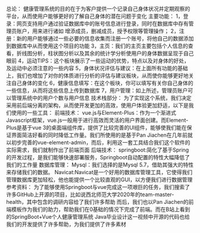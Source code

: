 总论：
健康管理系统的目的在于为客户提供一个记录自己身体状况并定期观察的平台，从而使用户能够更好的了解自己身体的潜在问题于变化
主要功能：
1，登录：网页支持用户通过验证数据库中的账号信息进行登录，同时在数据库中存有管理员账户，用来进行诸如
增添成员，删减成员，授予权限等管理操作；
2，注册：新的用户能够通过一些必要的信息收集而注册一个账号，将他自己的数据添加到数据库中从而使用这个项目的功能
3，主页：我们的主页主要包括个人信息的查看，折线图分析，柱状图分析以及其余的统计学分析使用户的身体数据呈现于自己眼前
4，运动TIPS：这个板块展示了一些运动的优势，特点以及对身体的好处，及运动中必须注意的一些内容
5，身体状况评估与建议：在上面所有功能的基础上，我们也增加了对你的体质进行分析的评估与建议板块，从而使你能够更好地关注自己身体的变化
6，健康信息填写：在这个板块，你可以填写有关你自己身体的一些信息，从而将这些信息上传到数据库
7，用户管理：如上所述，管理员账户可以管理系统中的用户个数与用户信息
技术栈部分：
为了实现这个系统，我们决定采用前后端分离的架构，从而使开发更加的高效，使用户体验更加舒适，以下是我们使用的一些工具：
前端技术：
vue.js与Element-Plus：作为一个渐进式Javascript框架，vue.js一般用于进行高效而灵活的用户界面创建。而Element-Plus是基于vue 3的桌面端组件库，提供了比较完善的UI组件，能够使我们能在保证界面简洁好看的同时降低工作量。我们所使用的是基于Pan Jiachen在几年前就以初步完善的vue-element-admin，而后，利用这一套工具结合我们这个软件的实际需求，我们就制作出了前端页面
后端技术：
springboot:简化了基于Spring的开发过程，是我们能够快速部署服务，Springboot自动配置的特性大幅降低了我们的工作量
数据库管理：
Mysql：我们选择的是Mysql 5.7，借助其强大的特性来存储我们的数据。
Navicat:Navicat是一个好用的数据库管理工具，它使得我们管理数据库更加轻松，他也能提供一个比较直观的GUI，以方便我们进行数据管理
参考资料：
为了能够使用Springboot与vue完成这一项艰巨的任务，我们搜索了许多GitHub上开源的项目，比如说西北师范大学2020年的team-master-health，其中包含的调研内容给了我们许多帮助
而后，我们也以Pan Jiachen的前端模板作为我们的助力，帮助我们在0基础的情况下完成了前端。而在B站上看到的SpringBoot+Vue个人健康管理系统 Java毕业设计这一视频中开源的代码也给我们的开发提供了许多帮助，为我们提供了许多素材

